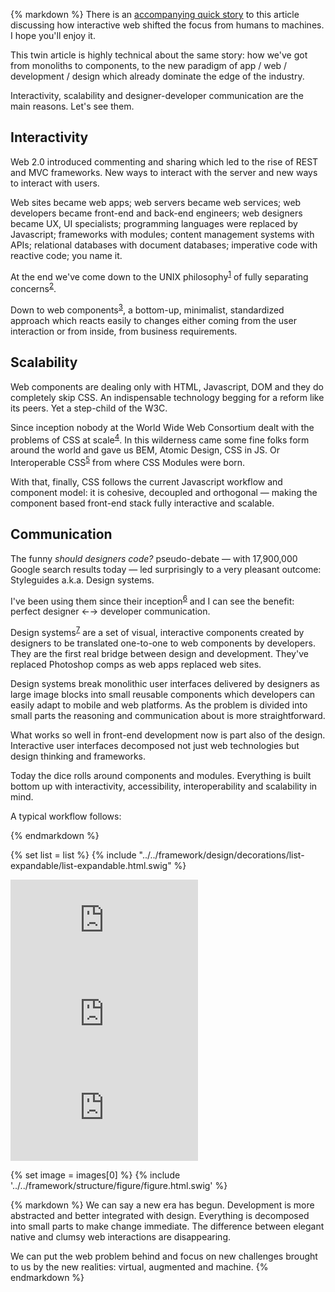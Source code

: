 {% markdown %}
  There is an [accompanying quick story](http://metamn.io/beat/blame-the-algorithm) to this article discussing how interactive web shifted the focus from humans to machines. I hope you'll enjoy it.

  This twin article is highly technical about the same story: how we've got from monoliths to components, to the new paradigm of app / web / development / design which already dominate the edge of the industry.

  Interactivity, scalability and designer-developer communication are the main reasons. Let's see them.

  ## Interactivity

  Web 2.0 introduced commenting and sharing which led to the rise of REST and MVC frameworks. New ways to interact with the server and new ways to interact with users.

  Web sites became web apps; web servers became web services; web developers became front-end and back-end engineers; web designers became UX, UI specialists; programming languages were replaced by Javascript; frameworks with modules; content management systems with APIs; relational databases with document databases; imperative code with reactive code; you name it.

  At the end we've come down to the UNIX philosophy<sup id="footnote--1">[1](#footnotes--1)</sup> of fully separating concerns<sup id="footnote--2">[2](#footnotes--2)</sup>.

  Down to web components<sup id="footnote--3">[3](#footnotes--3)</sup>, a bottom-up, minimalist, standardized approach which reacts easily to changes either coming from the user interaction or from inside, from business requirements.    

  ## Scalability

  Web components are dealing only with HTML, Javascript, DOM and they do completely skip CSS. An indispensable technology begging for a reform like its peers. Yet a step-child of the W3C.

  Since inception nobody at the World Wide Web Consortium dealt with the problems of CSS at scale<sup id="footnote--4">[4](#footnotes--4)</sup>. In this wilderness came some fine folks form around the world and gave us BEM, Atomic Design, CSS in JS. Or Interoperable CSS<sup id="footnote--5">[5](#footnotes--5)</sup> from where CSS Modules were born.

  With that, finally, CSS follows the current Javascript workflow and component model: it is cohesive, decoupled and orthogonal &mdash; making the component based front-end stack fully interactive and scalable.

  ## Communication

  The funny *should designers code?* pseudo-debate &mdash; with 17,900,000 Google search results today &mdash; led surprisingly to a very pleasant outcome: Styleguides a.k.a. Design systems.

  I've been using them since their inception<sup id="footnote--6">[6](#footnotes--6)</sup> and I can see the benefit: perfect designer &larr;&rarr; developer communication.

  Design systems<sup id="footnote--7">[7](#footnotes--7)</sup> are a set of visual, interactive components created by designers to be translated one-to-one to web components by developers. They are the first real bridge between design and development. They've replaced Photoshop comps as web apps replaced web sites.

  Design systems break monolithic user interfaces delivered by designers as large image blocks into small reusable components which developers can easily adapt to mobile and web platforms. As the problem is divided into small parts the reasoning and communication about is more straightforward.

  What works so well in front-end development now is part also of the design. Interactive user interfaces decomposed not just web technologies but design thinking and frameworks.

  Today the dice rolls around components and modules. Everything is built bottom up with interactivity, accessibility, interoperability and scalability in mind.

  A typical workflow follows:

{% endmarkdown %}

{% set list = list %}
{% include "../../framework/design/decorations/list-expandable/list-expandable.html.swig" %}

<div class="video">
  <div class="video-wrapper">
    <iframe src='https://www.youtube.com/embed/KRlje1h6caU' frameborder='0' allowfullscreen></iframe>
  </div>
</div>

<div class="video">
  <div class="video-wrapper">
    <iframe src='https://www.youtube.com/embed/XEf1RnbZ4ZQ' frameborder='0' allowfullscreen></iframe>
  </div>
</div>

<div class="video">
  <div class="video-wrapper">
    <iframe src='https://www.youtube.com/embed/VIMhg4zYeE4' frameborder='0' allowfullscreen></iframe>
  </div>
</div>


{% set image = images[0] %}
{% include '../../framework/structure/figure/figure.html.swig' %}

{% markdown %}
  We can say a new era has begun. Development is more abstracted and better integrated with design. Everything is decomposed into small parts to make change immediate. The difference between elegant native and clumsy web interactions are disappearing.

  We can put the web problem behind and focus on new challenges brought to us by the new realities: virtual, augmented and machine.
{% endmarkdown %}
